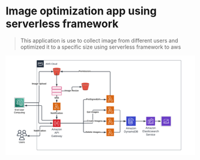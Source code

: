 # Image optimization app using serverless framework

> This application is use to collect image from different users and optimized it to a specific size using serverless framework to aws

![](./readmeassets/network.png)
